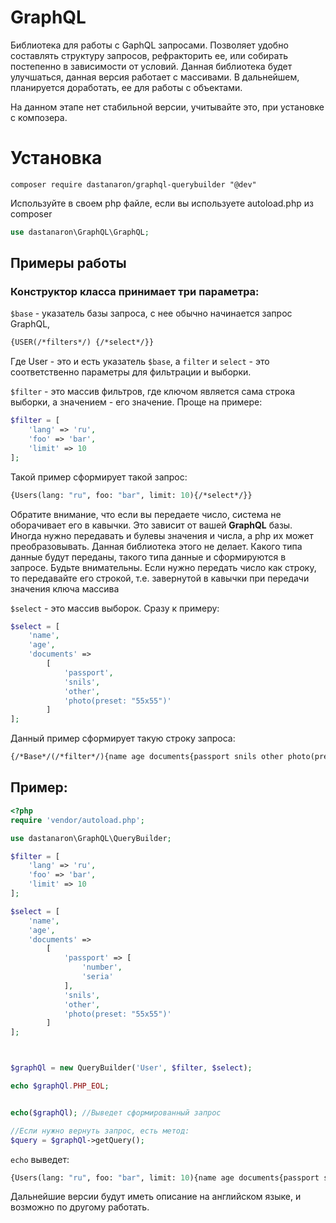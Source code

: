 GraphQL
=======================

Библиотека для работы с GaphQL запросами. Позволяет удобно составлять 
структуру запросов, рефракторить ее, или собирать постепенно в
зависимости от условий. Данная библиотека будет улучшаться,
данная версия работает с массивами. В дальнейшем, планируется доработать,
ее для работы с объектами.

На данном этапе нет стабильной версии, учитывайте это, при установке с композера.


Установка
======================
`composer require dastanaron/graphql-querybuilder "@dev"`

Используйте в своем php файле, если вы используете autoload.php из composer

```php
use dastanaron\GraphQL\GraphQL;
```

Примеры работы
-----------------------

### Конструктор класса принимает три параметра:

`$base` - указатель базы запроса, с нее обычно начинается запрос GraphQL,

```graphql
{USER(/*filters*/) {/*select*/}}
```

Где User - это и есть указатель `$base`, а `filter` и `select` - это 
соответственно параметры для фильтрации и выборки.

`$filter` - это массив фильтров, где ключом является сама строка выборки,
а значением - его значение. Проще на примере:

```php
$filter = [
	'lang' => 'ru',
	'foo' => 'bar',
	'limit' => 10
];
```

Такой пример сформирует такой запрос:

```graphql
{Users(lang: "ru", foo: "bar", limit: 10){/*select*/}}
```
Обратите внимание, что если вы передаете число, система не оборачивает его в кавычки.
Это зависит от вашей **GraphQL** базы. Иногда нужно передавать и булевы 
значения и числа, а php их может преобразовывать. Данная библиотека этого
не делает. Какого типа данные будут переданы, такого типа данные и сформируются 
в запросе. Будьте внимательны. Если нужно передать число как строку, то передавайте его строкой,
т.е. завернутой в кавычки при передачи значения ключа массива

`$select` - это массив выборок. Сразу к примеру:

```php
$select = [
	'name',
	'age',
	'documents' =>
		[
			'passport',
			'snils',
			'other',
			'photo(preset: "55x55")'
		]
];
```

Данный пример сформирует такую строку запроса:

```graphql
{/*Base*/(/*filter*/){name age documents{passport snils other photo(preset: "55x55")}}}
```

Пример:
----------------------

```php
<?php
require 'vendor/autoload.php';

use dastanaron\GraphQL\QueryBuilder;

$filter = [
    'lang' => 'ru',
    'foo' => 'bar',
    'limit' => 10
];

$select = [
    'name',
    'age',
    'documents' =>
        [
            'passport' => [
                'number',
                'seria'
            ],
            'snils',
            'other',
            'photo(preset: "55x55")'
        ]
];



$graphQl = new QueryBuilder('User', $filter, $select);

echo $graphQl.PHP_EOL;


echo($graphQl); //Выведет сформированный запрос

//Если нужно вернуть запрос, есть метод:
$query = $graphQl->getQuery();

```

`echo` выведет: 

```graphql
{Users(lang: "ru", foo: "bar", limit: 10){name age documents{passport snils other photo(preset: "55x55")}}}
```


Дальнейшие версии будут иметь описание на английском языке, и возможно по другому работать.


